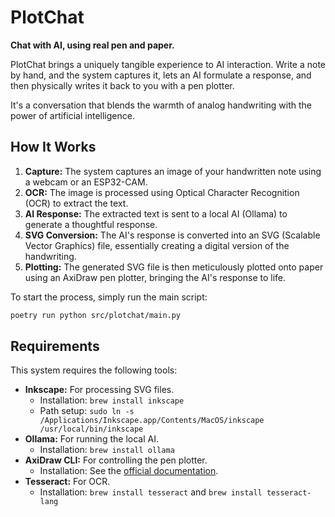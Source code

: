 # PlotChat

**Chat with AI, using real pen and paper.**

PlotChat brings a uniquely tangible experience to AI interaction. Write a note by hand, and the system captures it, lets an AI formulate a response, and then physically writes it back to you with a pen plotter.

It's a conversation that blends the warmth of analog handwriting with the power of artificial intelligence.

## How It Works

1.  **Capture:** The system captures an image of your handwritten note using a webcam or an ESP32-CAM.
2.  **OCR:** The image is processed using Optical Character Recognition (OCR) to extract the text.
3.  **AI Response:** The extracted text is sent to a local AI (Ollama) to generate a thoughtful response.
4.  **SVG Conversion:** The AI's response is converted into an SVG (Scalable Vector Graphics) file, essentially creating a digital version of the handwriting.
5.  **Plotting:** The generated SVG file is then meticulously plotted onto paper using an AxiDraw pen plotter, bringing the AI's response to life.

To start the process, simply run the main script:

```bash
poetry run python src/plotchat/main.py
```

## Requirements

This system requires the following tools:

- **Inkscape:** For processing SVG files.
  - Installation: `brew install inkscape`
  - Path setup: `sudo ln -s /Applications/Inkscape.app/Contents/MacOS/inkscape /usr/local/bin/inkscape`
- **Ollama:** For running the local AI.
  - Installation: `brew install ollama`
- **AxiDraw CLI:** For controlling the pen plotter.
  - Installation: See the [official documentation](https://axidraw.com/doc/cli_api/#introduction).
- **Tesseract:** For OCR.
  - Installation: `brew install tesseract` and `brew install tesseract-lang`
